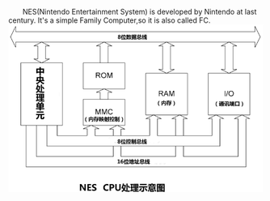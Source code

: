 &emsp;&emsp;NES(Nintendo Entertainment System) is developed by Nintendo at last century. It's a simple Family Computer,so it is also called FC.
![image](../images/img1.png)   
